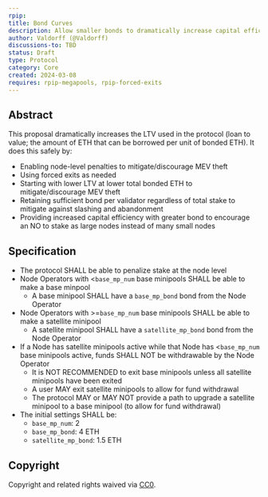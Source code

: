 ```yaml
---
rpip:
title: Bond Curves
description: Allow smaller bonds to dramatically increase capital efficiency
author: Valdorff (@Valdorff)
discussions-to: TBD
status: Draft
type: Protocol
category: Core
created: 2024-03-08
requires: rpip-megapools, rpip-forced-exits
---
```


## Abstract
This proposal dramatically increases the LTV used in the protocol (loan to value; the amount of ETH that can be borrowed per unit of bonded ETH). It does this safely by:
- Enabling node-level penalties to mitigate/discourage MEV theft
- Using forced exits as needed
- Starting with lower LTV at lower total bonded ETH to mitigate/discourage MEV theft
- Retaining sufficient bond per validator regardless of total stake to mitigate against slashing and abandonment 
- Providing increased capital efficiency with greater bond to encourage an NO to stake as large nodes instead of many small nodes

## Specification
- The protocol SHALL be able to penalize stake at the node level
- Node Operators with <`base_mp_num` base minipools SHALL be able to make a base minpool
  - A base minipool SHALL have a `base_mp_bond` bond from the Node Operator
- Node Operators with >=`base_mp_num` base minipools SHALL be able to make a satellite minipool
  - A satellite minipool SHALL have a `satellite_mp_bond` bond from the Node Operator
- If a Node has satellite minipools active while that Node has <`base_mp_num` base minipools active, funds SHALL NOT be withdrawable by the Node Operator
  - It is NOT RECOMMENDED to exit base minipools unless all satellite minipools have been exited
  - A user MAY exit satellite minipools to allow for fund withdrawal 
  - The protocol MAY or MAY NOT provide a path to upgrade a satellite minipool to a base minipool (to allow for fund withdrawal)
- The initial settings SHALL be:
  - `base_mp_num`: 2
  - `base_mp_bond`: 4 ETH
  - `satellite_mp_bond`: 1.5 ETH

## Copyright
Copyright and related rights waived via [CC0](https://creativecommons.org/publicdomain/zero/1.0/).
